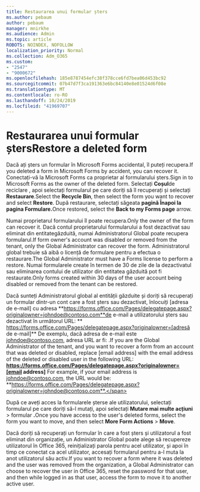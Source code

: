 ```yaml
---
title: Restaurarea unui formular șters
ms.author: pebaum
author: pebaum
manager: mnirkhe
ms.audience: Admin
ms.topic: article
ROBOTS: NOINDEX, NOFOLLOW
localization_priority: Normal
ms.collection: Adm_O365
ms.custom:
- "2547"
- "9000672"
ms.openlocfilehash: 185e8787454efc38f378cce6fd7bea06d453bc92
ms.sourcegitcommit: 07b47d7f3ca191363e6bc84140e8e01524d6f08e
ms.translationtype: MT
ms.contentlocale: ro-RO
ms.lasthandoff: 10/24/2019
ms.locfileid: "41969707"
---
```

# <a name="restore-a-deleted-form"></a><span data-ttu-id="fbcb4-102">Restaurarea unui formular șters</span><span class="sxs-lookup"><span data-stu-id="fbcb4-102">Restore a deleted form</span></span>

<span data-ttu-id="fbcb4-103">Dacă ați șters un formular în Microsoft Forms accidental, îl puteți recupera.</span><span class="sxs-lookup"><span data-stu-id="fbcb4-103">If you deleted a form in Microsoft Forms by accident, you can recover it.</span></span> <span data-ttu-id="fbcb4-104">Conectați-vă la Microsoft Forms ca proprietar al formularului șters.</span><span class="sxs-lookup"><span data-stu-id="fbcb4-104">Sign in to Microsoft Forms as the owner of the deleted form.</span></span> <span data-ttu-id="fbcb4-105">Selectați **Coșul**de reciclare , apoi selectați formularul pe care doriți să îl recuperați și selectați **Restaurare**.</span><span class="sxs-lookup"><span data-stu-id="fbcb4-105">Select the **Recycle Bin**, then select the form you want to recover and select **Restore**.</span></span> <span data-ttu-id="fbcb4-106">După restaurare, selectați săgeata **pagină Înapoi la pagina Formulare.**</span><span class="sxs-lookup"><span data-stu-id="fbcb4-106">Once restored, select the **Back to my Forms page** arrow.</span></span>

<span data-ttu-id="fbcb4-107">Numai proprietarul formularului îl poate recupera.</span><span class="sxs-lookup"><span data-stu-id="fbcb4-107">Only the owner of the form can recover it.</span></span> <span data-ttu-id="fbcb4-108">Dacă contul proprietarului formularului a fost dezactivat sau eliminat din entitategăzduită, numai Administratorul Global poate recupera formularul.</span><span class="sxs-lookup"><span data-stu-id="fbcb4-108">If form owner's account was disabled or removed from the tenant, only the Global Administrator can recover the form.</span></span> <span data-ttu-id="fbcb4-109">Administratorul global trebuie să aibă o licență de formulare pentru a efectua o restaurare.</span><span class="sxs-lookup"><span data-stu-id="fbcb4-109">The Global Administrator must have a Forms license to perform a restore.</span></span> <span data-ttu-id="fbcb4-110">Numai formularele create în termen de 30 de zile de la dezactivatul sau eliminarea contului de utilizator din entitatea găzduită pot fi restaurate.</span><span class="sxs-lookup"><span data-stu-id="fbcb4-110">Only forms created within 30 days of the user account being disabled or removed from the tenant can be restored.</span></span>

<span data-ttu-id="fbcb4-111">Dacă sunteți Administratorul global al entității găzduite și doriți să recuperați un formular dintr-un cont care a fost șters sau dezactivat, înlocuiți [adresa de e-mail] cu adresa **https://forms.office.com/Pages/delegatepage.aspx?originalowner=johndoe@contoso.com**de e-mail a utilizatorului șters sau dezactivat în următorul URL: \*\* https://forms.office.com/Pages/delegatepage.aspx?originalowner=[adresă de e-mail]\*\* De exemplu, dacă adresa de e-mail este johndoe@contoso.com, adresa URL ar fi: .</span><span class="sxs-lookup"><span data-stu-id="fbcb4-111">If you are the Global Administrator of the tenant, and you want to recover a form from an account that was deleted or disabled, replace [email address] with the email address of the deleted or disabled user in the following URL: **https://forms.office.com/Pages/delegatepage.aspx?originalowner=[email address]** For example, if your email address is johndoe@contoso.com, the URL would be: **https://forms.office.com/Pages/delegatepage.aspx?originalowner=johndoe@contoso.com**.</span></span> 

<span data-ttu-id="fbcb4-112">După ce aveți acces la formularele șterse ale utilizatorului, selectați formularul pe care doriți să-l mutați, apoi selectați **Mutare mai multe acțiuni** > formular **.**</span><span class="sxs-lookup"><span data-stu-id="fbcb4-112">Once you have access to the user's deleted forms, select the form you want to move, and then select **More Form Actions** > **Move**.</span></span>

<span data-ttu-id="fbcb4-113">Dacă doriți să recuperați un formular în care a fost șters și utilizatorul a fost eliminat din organizație, un Administrator Global poate alege să recupereze utilizatorul în Office 365, reinițializați parola pentru acel utilizator, și apoi în timp ce conectat ca acel utilizator, accesați formularul pentru a-l muta la anot utilizatorul său activ.</span><span class="sxs-lookup"><span data-stu-id="fbcb4-113">If you want to recover a form where it was deleted and the user was removed from the organization, a Global Administrator can choose to recover the user in Office 365, reset the password for that user, and then while logged in as that user, access the form to move it to another active user.</span></span> 